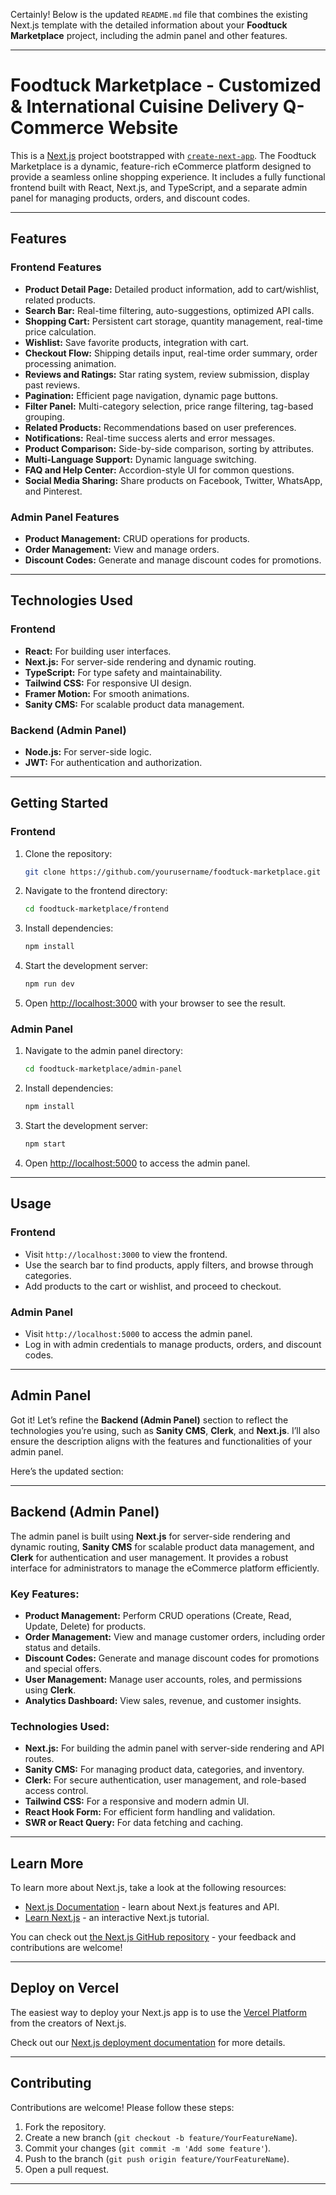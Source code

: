 Certainly! Below is the updated `README.md` file that combines the existing Next.js template with the detailed information about your **Foodtuck Marketplace** project, including the admin panel and other features.

---

# Foodtuck Marketplace - Customized & International Cuisine Delivery Q-Commerce Website

This is a [Next.js](https://nextjs.org) project bootstrapped with [`create-next-app`](https://nextjs.org/docs/app/api-reference/cli/create-next-app). The Foodtuck Marketplace is a dynamic, feature-rich eCommerce platform designed to provide a seamless online shopping experience. It includes a fully functional frontend built with React, Next.js, and TypeScript, and a separate admin panel for managing products, orders, and discount codes.

---

## Features

### Frontend Features
- **Product Detail Page:** Detailed product information, add to cart/wishlist, related products.
- **Search Bar:** Real-time filtering, auto-suggestions, optimized API calls.
- **Shopping Cart:** Persistent cart storage, quantity management, real-time price calculation.
- **Wishlist:** Save favorite products, integration with cart.
- **Checkout Flow:** Shipping details input, real-time order summary, order processing animation.
- **Reviews and Ratings:** Star rating system, review submission, display past reviews.
- **Pagination:** Efficient page navigation, dynamic page buttons.
- **Filter Panel:** Multi-category selection, price range filtering, tag-based grouping.
- **Related Products:** Recommendations based on user preferences.
- **Notifications:** Real-time success alerts and error messages.
- **Product Comparison:** Side-by-side comparison, sorting by attributes.
- **Multi-Language Support:** Dynamic language switching.
- **FAQ and Help Center:** Accordion-style UI for common questions.
- **Social Media Sharing:** Share products on Facebook, Twitter, WhatsApp, and Pinterest.

### Admin Panel Features
- **Product Management:** CRUD operations for products.
- **Order Management:** View and manage orders.
- **Discount Codes:** Generate and manage discount codes for promotions.

---

## Technologies Used

### Frontend
- **React:** For building user interfaces.
- **Next.js:** For server-side rendering and dynamic routing.
- **TypeScript:** For type safety and maintainability.
- **Tailwind CSS:** For responsive UI design.
- **Framer Motion:** For smooth animations.
- **Sanity CMS:** For scalable product data management.

### Backend (Admin Panel)
- **Node.js:** For server-side logic.
- **JWT:** For authentication and authorization.

---

## Getting Started

### Frontend
1. Clone the repository:
   ```bash
   git clone https://github.com/yourusername/foodtuck-marketplace.git
   ```
2. Navigate to the frontend directory:
   ```bash
   cd foodtuck-marketplace/frontend
   ```
3. Install dependencies:
   ```bash
   npm install
   ```
4. Start the development server:
   ```bash
   npm run dev
   ```
5. Open [http://localhost:3000](http://localhost:3000) with your browser to see the result.

### Admin Panel
1. Navigate to the admin panel directory:
   ```bash
   cd foodtuck-marketplace/admin-panel
   ```
2. Install dependencies:
   ```bash
   npm install
   ```
3. Start the development server:
   ```bash
   npm start
   ```
4. Open [http://localhost:5000](http://localhost:5000) to access the admin panel.

---

## Usage

### Frontend
- Visit `http://localhost:3000` to view the frontend.
- Use the search bar to find products, apply filters, and browse through categories.
- Add products to the cart or wishlist, and proceed to checkout.

### Admin Panel
- Visit `http://localhost:5000` to access the admin panel.
- Log in with admin credentials to manage products, orders, and discount codes.

---

## Admin Panel
Got it! Let’s refine the **Backend (Admin Panel)** section to reflect the technologies you’re using, such as **Sanity CMS**, **Clerk**, and **Next.js**. I’ll also ensure the description aligns with the features and functionalities of your admin panel.

Here’s the updated section:

---

## Backend (Admin Panel)

The admin panel is built using **Next.js** for server-side rendering and dynamic routing, **Sanity CMS** for scalable product data management, and **Clerk** for authentication and user management. It provides a robust interface for administrators to manage the eCommerce platform efficiently.

### Key Features:
- **Product Management:** Perform CRUD operations (Create, Read, Update, Delete) for products.
- **Order Management:** View and manage customer orders, including order status and details.
- **Discount Codes:** Generate and manage discount codes for promotions and special offers.
- **User Management:** Manage user accounts, roles, and permissions using **Clerk**.
- **Analytics Dashboard:** View sales, revenue, and customer insights.

### Technologies Used:
- **Next.js:** For building the admin panel with server-side rendering and API routes.
- **Sanity CMS:** For managing product data, categories, and inventory.
- **Clerk:** For secure authentication, user management, and role-based access control.
- **Tailwind CSS:** For a responsive and modern admin UI.
- **React Hook Form:** For efficient form handling and validation.
- **SWR or React Query:** For data fetching and caching.

---

## Learn More

To learn more about Next.js, take a look at the following resources:

- [Next.js Documentation](https://nextjs.org/docs) - learn about Next.js features and API.
- [Learn Next.js](https://nextjs.org/learn) - an interactive Next.js tutorial.

You can check out [the Next.js GitHub repository](https://github.com/vercel/next.js) - your feedback and contributions are welcome!

---

## Deploy on Vercel

The easiest way to deploy your Next.js app is to use the [Vercel Platform](https://vercel.com/new?utm_medium=default-template&filter=next.js&utm_source=create-next-app&utm_campaign=create-next-app-readme) from the creators of Next.js.

Check out our [Next.js deployment documentation](https://nextjs.org/docs/app/building-your-application/deploying) for more details.

---

## Contributing

Contributions are welcome! Please follow these steps:

1. Fork the repository.
2. Create a new branch (`git checkout -b feature/YourFeatureName`).
3. Commit your changes (`git commit -m 'Add some feature'`).
4. Push to the branch (`git push origin feature/YourFeatureName`).
5. Open a pull request.

---